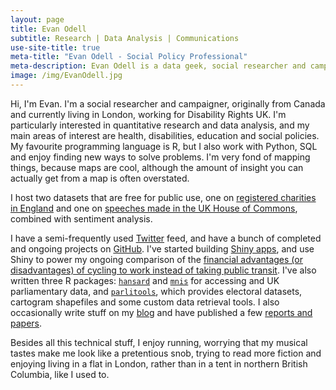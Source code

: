 ```yaml
---
layout: page
title: Evan Odell
subtitle: Research | Data Analysis | Communications
use-site-title: true
meta-title: "Evan Odell - Social Policy Professional"
meta-description: Evan Odell is a data geek, social researcher and campaigner based in London.
image: /img/EvanOdell.jpg
---
```


Hi, I'm Evan. I'm a social researcher and campaigner, originally from Canada and currently living in London, working for Disability Rights UK. I'm particularly interested in quantitative research and data analysis, and my main areas of interest are health, disabilities, education and social policies. My favourite programming language is R, but I also work with Python, SQL and enjoy finding new ways to solve problems. I'm very fond of mapping things, because maps are cool, although the amount of insight you can actually get from a map is often overstated.

I host two datasets that are free for public use, one on [registered charities in England](/datasets/charity-data) and one on [speeches made in the UK House of Commons](/datasets/hansard-data), combined with sentiment analysis.

I have a semi-frequently used [Twitter](https://twitter.com/evanodell) feed, and have a bunch of completed and ongoing projects on [GitHub](https://github.com/EvanOdell). I've started building [Shiny apps](/projects/#shiny-applications), and use Shiny to power my ongoing comparison of the [financial advantages (or disadvantages) of cycling to work instead of taking public transit](/projects/cycling-vs-oyster). I've also written three R packages: [`hansard`](http://docs.evanodell.com/hansard) and [`mnis`](http://docs.evanodell.com/mnis) for accessing and UK parliamentary data, and [`parlitools`](http://docs.evanodell.com/parlitools), which provides electoral datasets, cartogram shapefiles and some custom data retrieval tools. I also occasionally write stuff on my [blog](/blog) and have published a few [reports and papers](/cv/#publications).

Besides all this technical stuff, I enjoy running, worrying that my musical tastes make me look like a pretentious snob, trying to read more fiction and enjoying living in a flat in London, rather than in a tent in northern British Columbia, like I used to.
